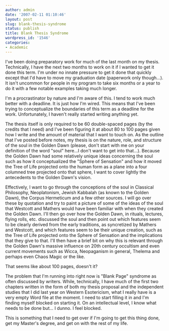 ```yaml
---
author: admin
date: '2007-02-11 01:10:46'
layout: post
slug: blank-thesis-syndrome
status: publish
title: Blank Thesis Syndrome
wordpress_id: '1546'
categories:
- Academic
---
```

I've been doing preparatory work for much of the last month on my thesis. Technically, I have the next two months to work on it if I wanted to get it done this term. I'm under no innate pressure to get it done that quickly except that I'd have to move my graduation date (paperwork only though...). It isn't uncommon for people in my program to take six months or a year to do it with a few notable examples taking much longer.

I'm a procrastinator by nature and I'm aware of this. I tend to work much better with a deadline. It is just how I'm wired. This means that I've been trying to conceptualize the boundaries of this term as a deadline for the work. Unfortunately, I haven't really started writing anything yet.

The thesis itself is only required to be 60 double-spaced pages (by the credits that I need) and I've been figuring it at about 80 to 100 pages given how I write and the amount of material that I want to touch on. As the outline that I've posted before notes, my thesis is on the nature, role, and structure of the soul in the Golden Dawn (please, don't start with me on your definition of the word "soul" here...I don't want to get into that...). Because the Golden Dawn had some relatively unique ideas concerning the soul such as how it conceptualized the "Sphere of Sensation" and how it moved the Tree of Life projected onto the human form as a plane into a four columned tree projected onto that sphere, I want to cover lightly the antecedents to the Golden Dawn's vision.

Effectively, I want to go through the conceptions of the soul in Classical Philosophy, Neoplatonism, Jewish Kabbalah (as known to the Golden Dawn), the Corpus Hermeticum and a few other sources. I will go over these by quotation and try to paint a picture of some of the ideas of the soul that Westcott and Mathers would have been familiar with when they created the Golden Dawn. I'll then go over how the Golden Dawn, in rituals, lectures, flying rolls, etc. discussed the soul and then point out which features seem to be clearly derived from the early traditions, as syncretized by Mathers and Westcott, and which features seem to be their unique creation, such as the Tree of Life projected onto the Sphere of Sensation and the implications that they give to that. I'll then have a brief bit on why this is relevant through the Golden Dawn's massive influence on 20th century occultism and even current movements such as Wicca, Neopaganism in general, Thelema and perhaps even Chaos Magic or the like.

That seems like about 100 pages, doesn't it?

The problem that I'm running into right now is "Blank Page" syndrome as often discussed by writers. While, technically, I have much of the first two chapters written in the form of both my thesis proposal and the independent studies that I did last year on Western Esotericism, what I really have is a very empty Word file at the moment. I need to start filling it in and I'm finding myself blocked on starting it. On an intellectual level, I know what needs to be done but... I dunno. I feel blocked.

This is something that I need to get over if I'm going to get this thing done, get my Master's degree, and get on with the rest of my life.
